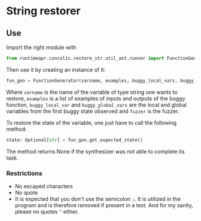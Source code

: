# String restorer
## Use
Import the right module with 
```python
from runtimeapr.concolic.restore_str.util_ast.runner import FunctionGenerator
```
Then use it by creating an instance of it:
```python
fun_gen = FunctionGenerator(varname, examples, buggy_local_vars, buggy_global_vars, fuzzer)
```
Where `varname` is the name of the variable of type string one wants to restore, `examples` is a list of examples of inputs and outputs of the buggy function, `buggy_local_var` and `buggy_global_vars` are the local and global variables from the first buggy state observed and `fuzzer` is the fuzzer.

To restore the state of the variable, one just have to call the following method:
```python
state: Optional[str] = fun_gen.get_expected_state()
```
The method returns None if the synthesizer was not able to complete its task.

### Restrictions
- No escaped characters
- No quote
- It is expected that you don't use the semicolon `;`. It is utilized in the program and is therefore removed if present in a test. And for my sanity, please no quotes `"` either.
